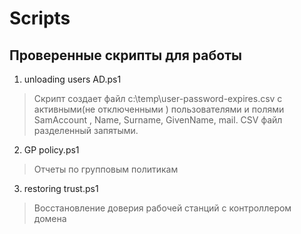 # Scripts
## Проверенные скрипты для работы

1. unloading users AD.ps1 
>Скрипт создает файл c:\temp\user-password-expires.csv с активными(не отключенными ) пользователями и полями SamAccount , Name, Surname, GivenName, mail. CSV файл разделенный запятыми.
2. GP policy.ps1
>Отчеты по групповым политикам
3. restoring trust.ps1
>Восстановление доверия рабочей станций с контроллером домена
